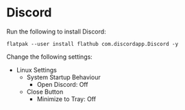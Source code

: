 # Discord

Run the following to install Discord:

```
flatpak --user install flathub com.discordapp.Discord -y
```

Change the following settings:

- Linux Settings
  - System Startup Behaviour
    - Open Discord: Off
  - Close Button
    - Minimize to Tray: Off
